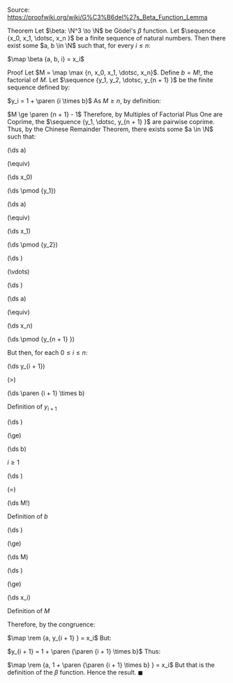 # 

Source: https://proofwiki.org/wiki/G%C3%B6del%27s_Beta_Function_Lemma

Theorem
Let $\beta: \N^3 \to \N$ be Gödel's $\beta$ function.
Let $\sequence {x_0, x_1, \dotsc, x_n }$ be a finite sequence of natural numbers.
Then there exist some $a, b \in \N$ such that, for every $i \le n$:

$\map \beta {a, b, i} = x_i$


Proof
Let $M = \map \max {n, x_0, x_1, \dotsc, x_n}$.
Define $b = M!$, the factorial of $M$.
Let $\sequence {y_1, y_2, \dotsc, y_{n + 1} }$ be the finite sequence defined by:

$y_i = 1 + \paren {i \times b}$
As $M \ge n$, by definition:

$M \ge \paren {n + 1} - 1$
Therefore, by Multiples of Factorial Plus One are Coprime, the $\sequence {y_1, \dotsc, y_{n + 1} }$ are pairwise coprime.
Thus, by the Chinese Remainder Theorem, there exists some $a \in \N$ such that:














\(\ds a\)

\(\equiv\)







\(\ds x_0\)

\(\ds \pmod {y_1}\)


















\(\ds a\)

\(\equiv\)







\(\ds x_1\)

\(\ds \pmod {y_2}\)


















\(\ds \)

\(\vdots\)







\(\ds \)




















\(\ds a\)

\(\equiv\)







\(\ds x_n\)

\(\ds \pmod {y_{n + 1} }\)







But then, for each $0 \le i \le n$:














\(\ds y_{i + 1}\)

\(>\)







\(\ds \paren {i + 1} \times b\)





Definition of $y_{i + 1}$














\(\ds \)

\(\ge\)







\(\ds b\)





$i \ge 1$














\(\ds \)

\(=\)







\(\ds M!\)





Definition of $b$














\(\ds \)

\(\ge\)







\(\ds M\)




















\(\ds \)

\(\ge\)







\(\ds x_i\)





Definition of $M$




Therefore, by the congruence:

$\map \rem {a, y_{i + 1} } = x_i$
But:

$y_{i + 1} = 1 + \paren {\paren {i + 1} \times b}$
Thus:

$\map \rem {a, 1 + \paren {\paren {i + 1} \times b} } = x_i$
But that is the definition of the $\beta$ function.
Hence the result.
$\blacksquare$





